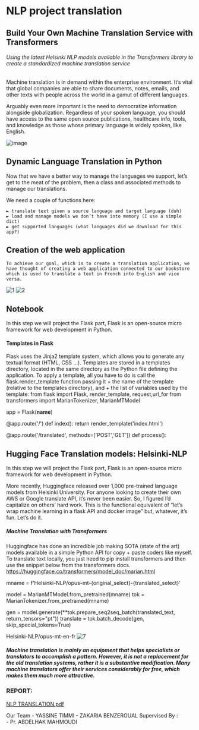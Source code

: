 # NLP project translation


## Build Your Own Machine Translation Service with Transformers
###### Using the latest Helsinki NLP models available in the Transformers library to create a standardized machine translation service

Machine translation is in demand within the enterprise environment. It’s vital that global companies are able to share documents, notes, emails, and other texts with people across the world in a gamut of different languages.

Arguably even more important is the need to democratize information alongside globalization. Regardless of your spoken language, you should have access to the same open source publications, healthcare info, tools, and knowledge as those whose primary language is widely spoken, like English.

![image](https://user-images.githubusercontent.com/28071950/131914204-24fc36f5-a155-47f5-9eb8-8756bffa72b0.png)


## Dynamic Language Translation in Python
Now that we have a better way to manage the languages we support, let’s get to the meat of the problem, then a class and associated methods to manage our translations.

We need a couple of functions here:

    ► translate text given a source language and target language (duh)
    ► load and manage models we don’t have into memory (I use a simple dict)
    ► get supported languages (what languages did we download for this app?)

## Creation of the web application
    To achieve our goal, which is to create a translation application, we have thought of creating a web application connected to our bookstore which is used to translate a text in French into English and vice versa.
![1](https://user-images.githubusercontent.com/28071950/131918751-3cbf809e-d5e6-43ec-97d8-4d8fc9366cc1.PNG) 
![2](https://user-images.githubusercontent.com/28071950/131918709-ba75253b-abd8-40ae-a4dd-e474c0947184.PNG)

## Notebook 
In this step we will project the Flask part, Flask is an open-source micro framework for web development in Python.
#### Templates in Flask
Flask uses the Jinja2 template system, which allows you to generate any textual format (HTML, CSS ...).
Templates are stored in a templates directory, located in the same directory as the Python file defining the application.
To apply a template, all you have to do is call the flask.render_template function passing it + the name of the template (relative to the templates directory), and + the list of variables used by the template:
from flask import Flask, render_template, request,url_for
from transformers import MarianTokenizer, MarianMTModel

app = Flask(__name__)

@app.route('/')
def index():
	return render_template('index.html')

@app.route('/translated', methods=['POST','GET'])
def process():

## Hugging Face Translation models: Helsinki-NLP
In this step we will project the Flask part, Flask is an open-source micro framework for web development in Python.

More recently, Huggingface released over 1,000 pre-trained language models from Helsinki University. For anyone looking to create their own AWS or Google translate API, it’s never been easier. So, I figured I’d capitalize on others’ hard work. This is the functional equivalent of “let’s wrap machine learning in a flask API and docker image” but, whatever, it’s fun. Let’s do it.

##### Machine Translation with Transformers

Huggingface has done an incredible job making SOTA (state of the art) models available in a simple Python API for copy + paste coders like myself. To translate text locally, you just need to pip install transformers and then use the snippet below from the transformers docs. https://huggingface.co/transformers/model_doc/marian.html

mname = f'Helsinki-NLP/opus-mt-{original_select}-{translated_select}'

model = MarianMTModel.from_pretrained(mname)
tok = MarianTokenizer.from_pretrained(mname)

gen = model.generate(**tok.prepare_seq2seq_batch(translated_text, return_tensors="pt"))
translate = tok.batch_decode(gen, skip_special_tokens=True)

Helsinki-NLP/opus-mt-en-fr
![7](https://user-images.githubusercontent.com/28071950/131919753-87657814-42db-485a-b619-a9d99fcce086.PNG)

##### Machine translation is mainly an equipment that helps specialists or translators to accomplish a pattern. However, it is not a replacement for the old translation systems, rather it is a substantive modification. Many machine translators offer their services considerably for free, which makes them much more attractive.

### REPORT: 
[NLP TRANSLATION.pdf](https://github.com/timmiyassine/nlp-project-translation/blob/main/Report/NLP%20TRANSLATION.pdf)

Our Team
        - YASSINE TIMMI
        - ZAKARIA BENZEROUAL
    Supervised By :    
        - Pr. ABDELHAK MAHMOUDI
